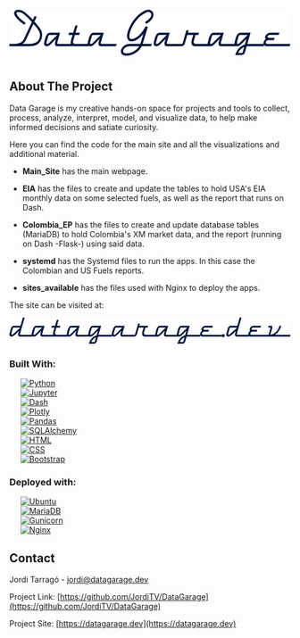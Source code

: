 <!-- By Jordi Tarragó -->
<a name="readme-top"></a>

<!-- Logo -->
<br />
<div align="center">
  <a href="https://github.com/JordiTV/DataGarage"> 
    <img src="img/DataGarage.svg" alt="Data Garage" style="padding-top:10px; padding-bottom:10px;">
  </a>
</div>

<!-- ABOUT THE PROJECT -->
## About The Project

Data Garage is my creative hands-on space for projects and tools to collect, process, analyze, interpret, model, and visualize data, to help make informed decisions and satiate curiosity.  

Here you can find the code for the main site and all the visualizations and additional material.  

* __Main_Site__ has the main webpage.

* __EIA__ has the files to create and update the tables to hold USA's EIA monthly data on some selected fuels, as well as the report that runs on Dash.

* __Colombia_EP__ has the files to create and update database tables (MariaDB) to hold Colombia's XM market data, and the report (running on Dash -Flask-) using said data.  

* __systemd__ has the Systemd files to run the apps. In this case the Colombian and US Fuels reports.  
* __sites_available__ has the files used with Nginx to deploy the apps.

The site can be visited at:

<div align="center">
  <a href="https://datagarage.dev"> 
    <img src="img/DataGarage_dev.svg" alt="datagarage.dev">
  </a>
</div>


### Built With:

&nbsp;&nbsp;&nbsp;&nbsp; [![Python][Python-tag]][Python-url]  
&nbsp;&nbsp;&nbsp;&nbsp; [![Jupyter][Jupyter-tag]][Jupyter-url]  
&nbsp;&nbsp;&nbsp;&nbsp; [![Dash][Dash-tag]][Dash-url]  
&nbsp;&nbsp;&nbsp;&nbsp; [![Plotly][Plotly-tag]][Plotly-url]  
&nbsp;&nbsp;&nbsp;&nbsp; [![Pandas][Pandas-tag]][Pandas-url]  
&nbsp;&nbsp;&nbsp;&nbsp; [![SQLAlchemy][SQLAlchemy-tag]][SQLAlchemy-url]  
&nbsp;&nbsp;&nbsp;&nbsp; [![HTML][HTML-tag]][HTML-url]  
&nbsp;&nbsp;&nbsp;&nbsp; [![CSS][CSS-tag]][CSS-url]  
&nbsp;&nbsp;&nbsp;&nbsp; [![Bootstrap][Bootstrap-tag]][Bootstrap-url]  


### Deployed with:

&nbsp;&nbsp;&nbsp;&nbsp; [![Ubuntu][Ubuntu-tag]][Ubuntu-url]  
&nbsp;&nbsp;&nbsp;&nbsp; [![MariaDB][MariaDB-tag]][MariaDB-url]  
&nbsp;&nbsp;&nbsp;&nbsp; [![Gunicorn][Gunicorn-tag]][Gunicorn-url]  
&nbsp;&nbsp;&nbsp;&nbsp; [![Nginx][Nginx-tag]][Nginx-url]  




<!-- CONTACT -->
## Contact

Jordi Tarragó - jordi@datagarage.dev

Project Link: [https://github.com/JordiTV/DataGarage](https://github.com/JordiTV/DataGarage)

Project Site: [https://datagarage.dev](https://datagarage.dev)


<!-- MARKDOWN LINKS & IMAGES -->


[Python-url]: https://www.python.org/
[Python-tag]: https://img.shields.io/badge/Python-001741?style=for-the-badge&logo=python&logoColor=white

[Jupyter-url]: https://jupyter.org/
[Jupyter-tag]: https://img.shields.io/badge/Jupyter-001741?style=for-the-badge&logo=jupyter&logoColor=white

[Dash-tag]: https://img.shields.io/badge/Dash-001741?style=for-the-badge&logo=plotly&logoColor=white
[Dash-url]: https://plotly.com/dash/

[Plotly-tag]: https://img.shields.io/badge/Plotly-001741?style=for-the-badge&logo=plotly&logoColor=white
[Plotly-url]: https://plotly.com

[Pandas-tag]: https://img.shields.io/badge/Pandas-001741?style=for-the-badge&logo=pandas&logoColor=white
[Pandas-url]: https://pandas.pydata.org/

[SQLAlchemy-tag]: https://img.shields.io/badge/SQLAlchemy-001741?style=for-the-badge
[SQLAlchemy-url]: https://www.sqlalchemy.org/

[HTML-tag]: https://img.shields.io/badge/HTML-001741?style=for-the-badge&logo=HTML5&logoColor=white
[HTML-url]: https://html.spec.whatwg.org/multipage/

[CSS-tag]: https://img.shields.io/badge/CSS-001741?style=for-the-badge&logo=CSS3&logoColor=white
[CSS-url]: https://www.w3.org/Style/CSS/

[Bootstrap-tag]: https://img.shields.io/badge/Bootstrap-001741?style=for-the-badge&logo=bootstrap&logoColor=white
[Bootstrap-url]: https://getbootstrap.com

<!-- Deployment -->

[Ubuntu-tag]: https://img.shields.io/badge/Ubuntu-001741?style=for-the-badge&logo=Ubuntu&logoColor=white
[Ubuntu-url]: https://ubuntu.com/

[MariaDB-tag]: https://img.shields.io/badge/MariaDB-001741?style=for-the-badge&logo=MariaDB&logoColor=white
[MariaDB-url]: https://mariadb.com/

[Gunicorn-tag]: https://img.shields.io/badge/Gunicorn-001741?style=for-the-badge&logo=Gunicorn&logoColor=white
[Gunicorn-url]: https://gunicorn.org/

[Nginx-tag]: https://img.shields.io/badge/Nginx-001741?style=for-the-badge&logo=Nginx&logoColor=white
[Nginx-url]: https://www.nginx.com/


 
<!--

siguientes pasos a meter:



  
  Antes meter detalle de lo que va, y de cada una de las secciones meter algún detalle, como EIA, deployed en xxx, hecho zzz, etc.

-->
